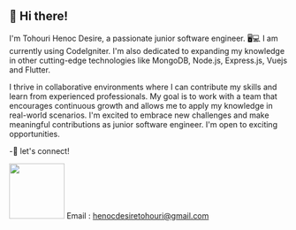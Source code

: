 ## 👋 Hi there! 
 
I'm Tohouri Henoc Desire, a passionate junior software engineer. 🖥️💻 I am currently using CodeIgniter. 
I'm also dedicated to expanding my knowledge in other cutting-edge technologies like MongoDB, Node.js, Express.js, Vuejs and Flutter.

I thrive in collaborative environments where I can contribute my skills and learn from experienced professionals. My goal is to work with a team that encourages continuous growth and allows me to apply my knowledge in real-world scenarios. I'm excited to embrace new challenges and make meaningful contributions as junior software engineer.
I'm open to exciting opportunities.

-🤝 let's connect!<br>

<a href="https://www.linkedin.com/in/tohouri-henoc-desire-92b5b0217/"><img src="https://cdn.jsdelivr.net/gh/devicons/devicon/icons/linkedin/linkedin-original-wordmark.svg" width="100px"/></a> 
Email : henocdesiretohouri@gmail.com   
